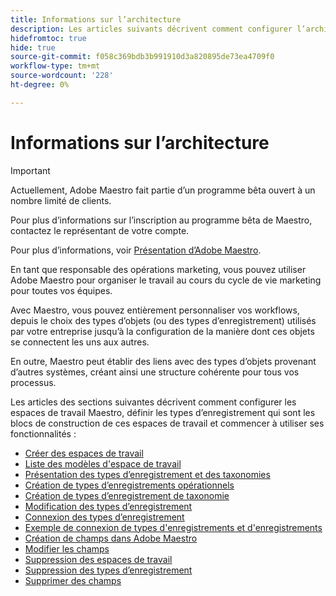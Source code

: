 ```yaml
---
title: Informations sur l’architecture
description: Les articles suivants décrivent comment configurer l’architecture d’Adobe Maestro. Dans le cadre de cette configuration, vous découvrez comment créer des espaces de travail, des types d’enregistrement et des champs personnalisés pour mapper les workflows que vous souhaitez gérer dans Adobe Maestro.
hidefromtoc: true
hide: true
source-git-commit: f058c369bdb3b991910d3a820895de73ea4709f0
workflow-type: tm+mt
source-wordcount: '228'
ht-degree: 0%

---
```


<!--
---
title: Architecture information
description: The following articles describe how you can configure the architecture of Adobe Maestro. As part of this configuration, you learn how you create workspaces, record types, and custom fields to map out the workflows you want to manage in Adobe Maestro. 
hidefromtoc: yes
author: Alina
feature: Work Management
role: User, Admin
hide: yes
---
-->

<!--udpate the metadata with real information when making this avilable in TOC and in the left nav-->

# Informations sur l’architecture

>[!IMPORTANT]
>
>Actuellement, Adobe Maestro fait partie d’un programme bêta ouvert à un nombre limité de clients.
>
>Pour plus d’informations sur l’inscription au programme bêta de Maestro, contactez le représentant de votre compte.
>
>Pour plus d’informations, voir [Présentation d’Adobe Maestro](../maestro-overview.md).

En tant que responsable des opérations marketing, vous pouvez utiliser Adobe Maestro pour organiser le travail au cours du cycle de vie marketing pour toutes vos équipes.

Avec Maestro, vous pouvez entièrement personnaliser vos workflows, depuis le choix des types d’objets (ou des types d’enregistrement) utilisés par votre entreprise jusqu’à la configuration de la manière dont ces objets se connectent les uns aux autres.

En outre, Maestro peut établir des liens avec des types d’objets provenant d’autres systèmes, créant ainsi une structure cohérente pour tous vos processus.

Les articles des sections suivantes décrivent comment configurer les espaces de travail Maestro, définir les types d’enregistrement qui sont les blocs de construction de ces espaces de travail et commencer à utiliser ses fonctionnalités :

* [Créer des espaces de travail](../architecture-and-fields/create-workspaces.md)
* [Liste des modèles d&#39;espace de travail](../architecture-and-fields/workspace-templates.md)
* [Présentation des types d’enregistrement et des taxonomies](../architecture-and-fields/overview-of-record-types-and-taxonomies.md)
* [Création de types d’enregistrements opérationnels](../architecture-and-fields/create-record-types.md)
* [Création de types d’enregistrement de taxonomie](../architecture-and-fields/create-a-taxonomy.md)
* [Modification des types d’enregistrement](../architecture-and-fields/edit-record-types.md)
* [Connexion des types d’enregistrement](../architecture-and-fields/connect-record-types.md)
* [Exemple de connexion de types d&#39;enregistrements et d&#39;enregistrements](../architecture-and-fields/example-connect-record-types-and-records.md)
* [Création de champs dans Adobe Maestro](../architecture-and-fields/create-fields.md)
* [Modifier les champs](../architecture-and-fields/edit-fields.md)
* [Suppression des espaces de travail](../architecture-and-fields/delete-workspaces.md)
* [Suppression des types d’enregistrement](../architecture-and-fields/delete-record-types.md)
* [Supprimer des champs](../architecture-and-fields/delete-fields.md)


